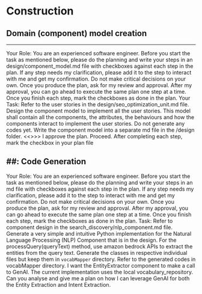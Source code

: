 # Construction

## Domain (component) model creation
------
Your Role: You are an experienced software engineer. Before you
start the task as mentioned below, please do the planning and
write your steps in an design/component_model.md file with
checkboxes against each step in the plan. If any step needs my
clarification, please add it to the step to interact with me and get
my confirmation. Do not make critical decisions on your own.
Once you produce the plan, ask for my review and approval. After
my approval, you can go ahead to execute the same plan one step
at a time. Once you finish each step, mark the checkboxes as done
in the plan.
Your Task: Refer to the user stories in the
design/seo_optimization_unit.md file. Design the component
model to implement all the user stories. This model shall contain
all the components, the attributes, the behaviours and how the
components interact to implement the user stories. Do not
generate any codes yet. Write the component model into a
separate md file in the /design folder.
<<<After reviewing and changing the plan>>>>
I approve the plan. Proceed. After completing each step, mark the
checkbox in your plan file

##: Code Generation
------
Your Role: You are an experienced software engineer. Before you
start the task as mentioned below, please do the planning and
write your steps in an md file with checkboxes against each step
in the plan. If any step needs my clarification, please add it to the
step to interact with me and get my confirmation. Do not make
critical decisions on your own. Once you produce the plan, ask for
my review and approval. After my approval, you can go ahead to execute the same plan one step at a time. Once you finish each
step, mark the checkboxes as done in the plan.
Task: Refer to component design in the
search_discovery/nlp_component.md file. Generate a very
simple and intuitive Python implementation for the Natural
Language Processing (NLP) Component that is in the design. For
the processQuery(queryText) method, use amazon bedrock APIs
to extract the entities from the query text. Generate the classes
in respective individual files but keep them in `vocabMapper`
directory.
Refer to the generated codes in vocabMapper directory. I want
the EntityExtractor component to make a call to GenAI. The
current implementation uses the local vocabulary_repository.
Can you analyse and give me a plan on how I can leverage GenAI
for both the Entity Extraction and Intent Extraction.